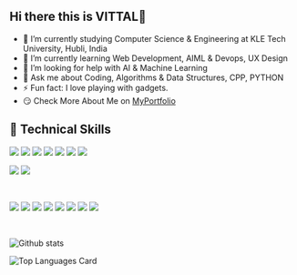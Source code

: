 ## Hi there this is VITTAL👋

- 🔭 I’m currently studying Computer Science & Engineering at KLE Tech University, Hubli, India
- 🌱 I’m currently learning Web Development, AIML & Devops, UX Design
- 🤔 I’m looking for help with AI & Machine Learning
- 💬 Ask me about Coding, Algorithms & Data Structures, CPP, PYTHON 
- ⚡ Fun fact: I love playing with gadgets.
- 😏 Check More About Me on [MyPortfolio](https://vittalab.github.io/Portfolio/)



## 💼 Technical Skills

![](https://img.shields.io/badge/Code-React-informational?style=flat&logo=react&color=61DAFB)
![](https://img.shields.io/badge/Code-JavaScript-informational?style=flat&logo=JavaScript&color=F7DF1E)
![](https://img.shields.io/badge/Code-HTML5-informational?style=flat&logo=HTML5&color=E34F26)
![](https://img.shields.io/badge/Code-SQLite-informational?style=flat&logo=SQLite&color=003B57)
![](https://img.shields.io/badge/Code-Django-informational?style=flat&logo=Django&color=F05031)
![](https://img.shields.io/badge/Code-Python-informational?style=flat&logo=Python&color=F05035)
![](https://img.shields.io/badge/Code-C-informational?style=flat&logo=C&color=F05035)
</br>

![](https://img.shields.io/badge/Style-Bootstrap-informational?style=flat&logo=Bootstrap&color=7952B3)
![](https://img.shields.io/badge/Style-CSS3-informational?style=flat&logo=CSS3&color=1572B6)


</br>

![](https://img.shields.io/badge/Tools-Figma-informational?style=flat&logo=Figma&color=F24E1E)
![](https://img.shields.io/badge/Tools-NPM-informational?style=flat&logo=NPM&color=CB3837)
![](https://img.shields.io/badge/Tools-Heroku-informational?style=flat&logo=Heroku&color=430098)
![](https://img.shields.io/badge/Tools-Git-informational?style=flat&logo=Git&color=F05032)
![](https://img.shields.io/badge/Tools-GitHub-informational?style=flat&logo=GitHub&color=181717)
![](https://img.shields.io/badge/Tools-PyTorch-informational?style=flat&logo=Pytorch&color=181717)
![](https://img.shields.io/badge/Tools-Tensorflow-informational?style=flat&logo=tensorflow&color=181717)
![](https://img.shields.io/badge/Tools-Docker-informational?style=flat&logo=Docker&color=181717)

</br>




<!-- [![Vittal’s github stats](https://github-readme-stats.vercel.app/api?username=VittalAB)](https://github.com/VittalAB) -->

![Github stats](https://github-readme-stats.vercel.app/api?username=VittalAB&show_icons=true&count_private=true)

<!-- [![Top Langs](https://github-readme-stats.vercel.app/api/top-langs/?username=VittalAB&layout=compact)](https://github.com/VittalAB) -->

![Top Languages Card](https://github-readme-stats.vercel.app/api/top-langs/?username=VittalAB&hide=php&theme=highcontras)
